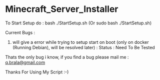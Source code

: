 ﻿# Minecraft_Server_Installer
 
 To Start Setup do : bash ./StartSetup.sh (Or sudo bash ./StartSetup.sh)
 
 
 Current Bugs :
 1. will give a error while trying to setup start on boot (only on docker (Running Debian), will be resolved later) : Status : Need To Be Tested
 
 Thats the only bug i know, if you find a bug please mail me : q.brala@gmail.com
 
 
 Thanks For Using My Script :-)
